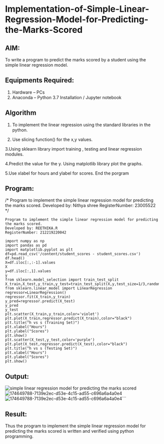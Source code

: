 # Implementation-of-Simple-Linear-Regression-Model-for-Predicting-the-Marks-Scored

## AIM:
To write a program to predict the marks scored by a student using the simple linear regression model.

## Equipments Required:
1. Hardware – PCs
2. Anaconda – Python 3.7 Installation / Jupyter notebook

## Algorithm
1. To implement the linear regression using the standard libraries in the python.
  
2. Use slicing function() for the x,y values.
   
3.Using sklearn library import training , testing and linear regression modules.

4.Predict the value for the y.
Using matplotlib library plot the graphs.

5.Use xlabel for hours and ylabel for scores.
End the porgram



## Program:

/*
Program to implement the simple linear regression model for predicting the marks scored.
Developed by: Nithya shree
RegisterNumber:  23005522
*/
```
Program to implement the simple linear regression model for predicting the marks scored.
Developed by: REETHIKA.R
RegisterNumber: 212219220042

import numpy as np
import pandas as pd
import matplotlib.pyplot as plt
df=pd.read_csv('/content/student_scores - student_scores.csv')
df.head()
X=df.iloc[:,:-1].values
X
y=df.iloc[:,1].values
y
from sklearn.model_selection import train_test_split
X_train,X_test,y_train,y_test=train_test_split(X,y,test_size=1/3,random_state=0)
from sklearn.linear_model import LinearRegression
regressor=LinearRegression()
regressor.fit(X_train,y_train)
y_pred=regressor.predict(X_test)
y_pred
y_test
plt.scatter(X_train,y_train,color='violet')
plt.plot(X_train,regressor.predict(X_train),color="black")
plt.title("h vs s (Training Set)")
plt.xlabel("Hours")
plt.ylabel("Scores")
plt.show()
plt.scatter(X_test,y_test,color='purple')
plt.plot(X_test,regressor.predict(X_test),color="black")
plt.title("h vs s (Testing Set)")
plt.xlabel("Hours")
plt.ylabel("Scores")
plt.show()
```
## Output:
![simple linear regression model for predicting the marks scored](sam.png)
![174649788-7139e2ec-d53e-4c15-ad55-c696a6a4a0e4](https://github.com/820NaveenKumar208/Implementation-of-Simple-Linear-Regression-Model-for-Predicting-the-Marks-Scored/assets/154746066/9b437ff4-2941-4616-aaf8-602de9416052)
![174649788-7139e2ec-d53e-4c15-ad55-c696a6a4a0e4](https://github.com/820NaveenKumar208/Implementation-of-Simple-Linear-Regression-Model-for-Predicting-the-Marks-Scored/assets/154746066/e75b08ed-44c9-411c-adf4-22d11bd7223b)```


## Result:
Thus the program to implement the simple linear regression model for predicting the marks scored is written and verified using python programming.
